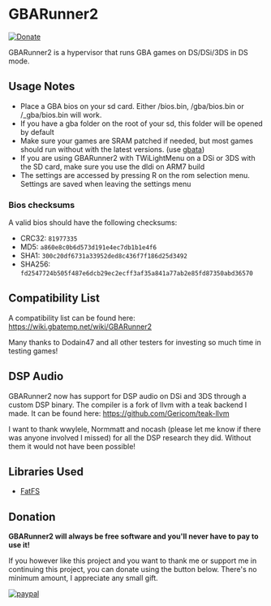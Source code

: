 GBARunner2
===================
[![Donate](https://img.shields.io/badge/Donate-PayPal-green.svg)](https://www.paypal.com/cgi-bin/webscr?cmd=_s-xclick&hosted_button_id=RSVWHQ3XR2UX6)

GBARunner2 is a hypervisor that runs GBA games on DS/DSi/3DS in DS mode.
## Usage Notes
- Place a GBA bios on your sd card. Either /bios.bin, /gba/bios.bin or /_gba/bios.bin will work.
- If you have a gba folder on the root of your sd, this folder will be opened by default
- Make sure your games are SRAM patched if needed, but most games should run without with the latest versions. (use [gbata](http://www.no-intro.org/gbadat/tools/gbata7a-en.zip))
- If you are using GBARunner2 with TWiLightMenu on a DSi or 3DS with the SD card, make sure you use the dldi on ARM7 build
- The settings are accessed by pressing R on the rom selection menu. Settings are saved when leaving the settings menu

### Bios checksums
A valid bios should have the following checksums:
- CRC32: `81977335`
- MD5: `a860e8c0b6d573d191e4ec7db1b1e4f6`
- SHA1: `300c20df6731a33952ded8c436f7f186d25d3492`
- SHA256: `fd2547724b505f487e6dcb29ec2ecff3af35a841a77ab2e85fd87350abd36570`

## Compatibility List
A compatibility list can be found here: https://wiki.gbatemp.net/wiki/GBARunner2

Many thanks to Dodain47 and all other testers for investing so much time in testing games!

## DSP Audio
GBARunner2 now has support for DSP audio on DSi and 3DS through a custom DSP binary. The compiler is a fork of llvm with a teak backend I made. It can be found here: https://github.com/Gericom/teak-llvm

I want to thank wwylele, Normmatt and nocash (please let me know if there was anyone involved I missed) for all the DSP research they did. Without them it would not have been possible!

## Libraries Used
- [FatFS](http://elm-chan.org/fsw/ff/00index_e.html)

## Donation
**GBARunner2 will always be free software and you'll never have to pay to use it!**

If you however like this project and you want to thank me or support me in continuing this project, you can donate using the button below.
There's no minimum amount, I appreciate any small gift.

[![paypal](https://www.paypalobjects.com/en_US/i/btn/btn_donateCC_LG.gif)](https://www.paypal.com/cgi-bin/webscr?cmd=_s-xclick&hosted_button_id=RSVWHQ3XR2UX6)